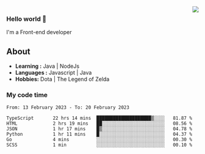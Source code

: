 <img align='right' src="https://github-readme-stats.vercel.app/api?username=jumodada&show_icons=true&theme=vue">

### Hello world 👋

I'm a Front-end developer 
    
## About
-  **Learning :** Java | NodeJs
-  **Languages :** Javascript | Java
-  **Hobbies:** Dota | The Legend of Zelda

### My code time

<!--START_SECTION:waka-->

```text
From: 13 February 2023 - To: 20 February 2023

TypeScript       22 hrs 14 mins  ████████████████████▒░░░░   81.87 %
HTML             2 hrs 19 mins   ██░░░░░░░░░░░░░░░░░░░░░░░   08.56 %
JSON             1 hr 17 mins    █▒░░░░░░░░░░░░░░░░░░░░░░░   04.78 %
Python           1 hr 11 mins    █░░░░░░░░░░░░░░░░░░░░░░░░   04.37 %
Go               4 mins          ░░░░░░░░░░░░░░░░░░░░░░░░░   00.30 %
SCSS             1 min           ░░░░░░░░░░░░░░░░░░░░░░░░░   00.10 %
```

<!--END_SECTION:waka-->
